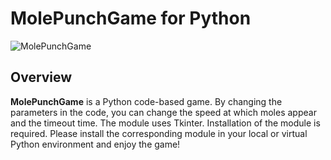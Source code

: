 # MolePunchGame for Python
![MolePunchGame](IMG_8037.jpg)

## Overview  
**MolePunchGame** is a Python code-based game.
By changing the parameters in the code, you can change the speed at which moles appear and the timeout time. The module uses Tkinter.
Installation of the module is required. Please install the corresponding module in your local or virtual Python environment and enjoy the game!
